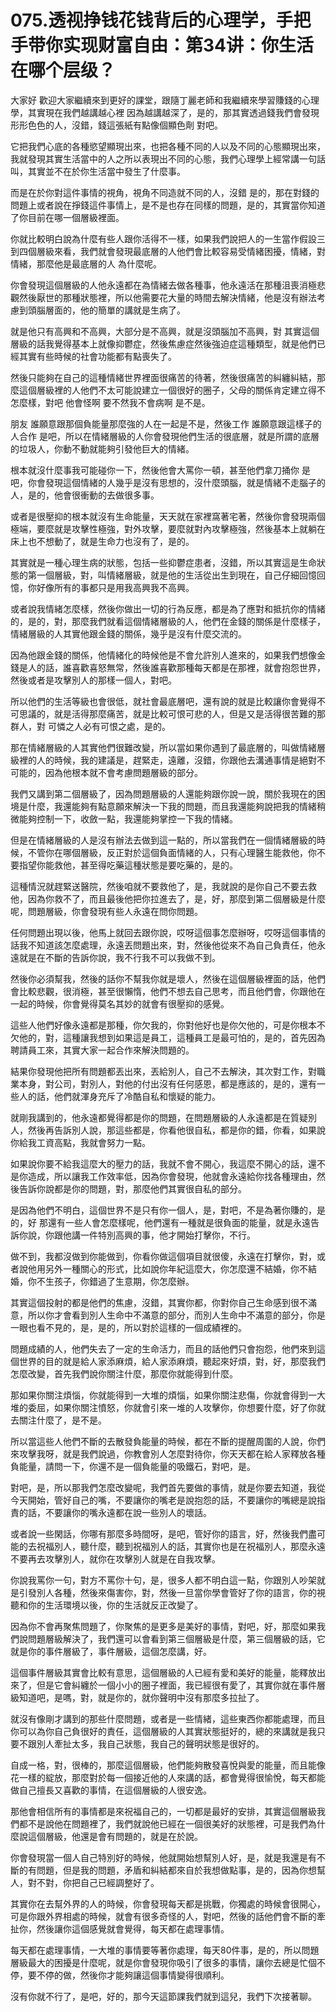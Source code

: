 # 075.透视挣钱花钱背后的心理学，手把手带你实现财富自由：第34讲：你生活在哪个层级？

大家好 歡迎大家繼續來到更好的課堂，跟隨丁麗老師和我繼續來學習賺錢的心理學，其實現在我們越講越心裡 因為越講越深了，是的，那其實透過錢我們會發現形形色色的人，沒錯，錢這張紙有點像個顯色劑 對吧。

它把我們心底的各種慾望顯現出來，也把各種不同的人以及不同的心態顯現出來，我就發現其實生活當中的人之所以表現出不同的心態，我們心理學上經常講一句話叫，其實並不在於你生活當中發生了什麼事。

而是在於你對這件事情的視角，視角不同造就不同的人，沒錯 是的，那在對錢的問題上或者說在掙錢這件事情上，是不是也存在同樣的問題，是的，其實當你知道了你目前在哪一個層級裡面。

你就比較明白說為什麼有些人跟你活得不一樣，如果我們說把人的一生當作假設三到四個層級來看，我們就會發現最底層的人他們會比較容易受情緒困擾，情緒，對 情緒，那麼他是最底層的人 為什麼呢。

你會發現這個層級的人他永遠都在為情緒去做各種事，他永遠活在那種沮喪消極悲觀然後厭世的那種狀態裡，所以他需要花大量的時間去解決情緒，他是沒有辦法考慮到頭腦層面的，他的簡單的講就是生病了。

就是他只有高興和不高興，大部分是不高興，就是沒頭腦加不高興，對 其實這個層級的話我覺得基本上就像抑鬱症，然後焦慮症然後強迫症這種類型，就是他們已經其實有些時候的社會功能都有點喪失了。

然後只能夠在自己的這種情緒世界裡面很痛苦的待著，然後很痛苦的糾纏糾結，那麼這個層級裡的人他們不太可能說建立一個很好的圈子，父母的關係肯定建立得不怎麼樣，對吧 他會怪啊 要不然我不會病啊 是不是。

朋友 誰願意跟那個負能量那麼強的人在一起是不是，然後工作 誰願意跟這樣子的人合作 是吧，所以在情緒層級的人你會發現他們生活的很底層，就是所謂的底層的垃圾人，你動不動就能夠引發他巨大的情緒。

根本就沒什麼事我可能碰你一下，然後他會大罵你一頓，甚至他們拿刀捅你 是吧，你會發現這個情緒的人幾乎是沒有思想的，沒什麼頭腦，就是情緒不走腦子的人，是的，他會很衝動的去做很多事。

或者是很壓抑的根本就沒有生命能量，天天就在家裡窩著宅著，然後你會發現兩個極端，要麼就是攻擊性極強，對外攻擊，要麼就對內攻擊極強，然後基本上就躺在床上也不想動了，就是生命力也沒有了，是的。

其實就是一種心理生病的狀態，包括一些抑鬱症患者，沒錯，所以其實這是生命狀態的第一個層級，對，叫情緒層級，就是他的生活從出生到現在，自己仔細回憶回憶，你好像所有的事都只是用我高興我不高興。

或者說我情緒怎麼樣，然後你做出一切的行為反應，都是為了應對和抵抗你的情緒的，是的，對，那麼我們就看這個情緒層級的人，他們在金錢的關係是什麼樣子，情緒層級的人其實他跟金錢的關係，幾乎是沒有什麼交流的。

因為他跟金錢的關係，他情緒化的時候他是不會允許別人進來的，如果我們想像金錢是人的話，誰喜歡喜怒無常，然後誰喜歡那種每天都是在那裡，就會抱怨世界，然後或者是攻擊別人的那樣一個人，對吧。

所以他們的生活等級也會很低，就社會最底層吧，還有說的就是比較讓你會覺得不可思議的，就是活得那麼痛苦，就是比較可恨可悲的人，但是又是活得很苦難的那群人，對 可憐之人必有可恨之處，是的。

那在情緒層級的人其實他們很難改變，所以當如果你遇到了最底層的，叫做情緒層級裡的人的時候，我的建議是，趕緊走，遠離，沒錯，你跟他去溝通事情是絕對不可能的，因為他根本就不會考慮問題層級的部分。

我們又講到第二個層級了，因為問題層級的人還能夠跟你說一說，關於我現在的困境是什麼，我還能夠有點意願來解決一下我的問題，而且我還能夠說把我的情緒稍微能夠控制一下，收斂一點，我還能夠掌控一下我的情緒。

但是在情緒層級的人是沒有辦法去做到這一點的，所以當我們在一個情緒層級的時候，不管你在哪個層級，反正對於這個負面情緒的人，只有心理醫生能救他，你不要指望你能救他，甚至得吃藥這種狀態是要吃藥的，是的。

這種情況就趕緊送醫院，然後咱就不要救他了，是，我就說的是你自己不要去救他，因為你救不了，而且最後他把你拉進去了，是，好，那麼到第二個層級是什麼呢，問題層級，你會發現有些人永遠在問你問題。

任何問題出現以後，他馬上就回去跟你說，哎呀這個事怎麼辦呀，哎呀這個事情的話我不知道該怎麼處理，永遠丟問題出來，對，然後他從來不為自己負責任，他永遠就是在不斷的告訴你說，我不行我不可以我做不到。

然後你必須幫我，然後的話你不幫我你就是壞人，然後在這個層級裡面的話，他們會比較悲觀，很消極，甚至很懶惰，他們不想去自己思考，而且他們會，你跟他在一起的時候，你會覺得莫名其妙的就會有很壓抑的感覺。

這些人他們好像永遠都是那種，你欠我的，你對他好也是你欠他的，可是你根本不欠他的，對，這種讓我想到如果這是員工，這種員工是最可怕的，是的，首先因為聘請員工來，其實大家一起合作來解決問題的。

結果你發現他把所有問題都丟出來，丟給別人，自己不去解決，其次對工作，對職業本身，對公司，對別人，對他的付出沒有任何感恩，都是應該的，是的，還有一些人的話，他們就渾身充斥了冷酷自私和懷疑的能力。

就剛我講到的，他永遠都覺得都是你的問題，在問題層級的人永遠都是在質疑別人，然後再告訴別人說，那這些都是，你看他很自私，都是你的錯，你看，如果說你給我工資高點，我就會努力一點。

如果說你要不給我這麼大的壓力的話，我就不會不開心，我這麼不開心的話，還不是你造成，所以讓我工作效率低，因為你會發現，他就會永遠給你找各種理由，然後告訴你說都是你的問題，對，那麼他們其實很自私的部分。

是因為他們不明白，這個世界不是只有你一個人，是，對吧，不是為著你賺的，是的，好 那還有一些人會怎麼樣呢，他們還有一種就是很負面的能量，就是永遠告訴你說，你跟他講一件特別高興的事，他才開始打擊你，不行。

做不到，我都沒做到你能做到，你看你做這個項目就很傻，永遠在打擊你，對，或者說他用另外一種關心的形式，比如說你年紀這麼大，你怎麼還不結婚，你不結婚，你不生孩子，你錯過了生意期，你怎麼辦。

其實這個投射的都是他們的焦慮，沒錯，其實你都，你對你自己生命感到很不滿意，所以你才會看到別人生命中不滿意的部分，而別人生命中不滿意的部分，你是一眼也看不見的，是，是的，所以對於這樣的一個成績裡的。

問題成績的人，他們失去了一定的生命活力，而且的話他們只會抱怨，他們來到這個世界的目的就是給人家添麻煩，給人家添麻煩，聽起來好煩，對，好，那麼我們怎麼改變，首先我們說你關注什麼，那麼你就能得到什麼。

那如果你關注煩惱，你就能得到一大堆的煩惱，如果你關注悲傷，你就會得到一大堆的委屈，如果你關注憤怒，你就會引來一堆的人攻擊你，你想要什麼，好了你就去關注什麼了，是不是。

所以當這些人他們不斷的去散發負能量的時候，都在不斷的提醒周圍的人說，你們來攻擊我呀，就是我們說過，你教會別人怎麼對待你，你天天都在給人家釋放各種負能量，請問一下，你還不是一個負能量的吸鐵石，對吧，是。

對吧，是，所以那我們怎麼改變呢，我們首先要做的事情，就是你要去知道，我從今天開始，管好自己的嘴，不要讓你的嘴老是說抱怨的話，不要讓你的嘴總是說指責的話，不要讓你的嘴永遠都在說一些別人的壞話。

或者說一些閑話，你哪有那麼多時間呀，是吧，管好你的語言，好，然後我們盡可能的去祝福別人，聽什麼，聽到祝福別人的話，其實你也是在祝福別人，那麼永遠不要再去攻擊別人，就你在攻擊別人就是在自我攻擊。

你說我罵你一句，對方不罵你十句，是，很多人都不明白這一點，你跟別人吵架就是引發別人各種，然後來傷害你，對，然後一旦當你學會管好了你的語言，你的視聽和你的生活環境以後，你的生活就反正改變了。

因為你不會再聚焦問題了，你聚焦的是更多是美好的事情，對吧，好，那麼如果我們說問題層級解決了，我們還可以會看到第三個層級是什麼，第三個層級的話，它就是你的事件層級了，事件層級，這個怎麼講，好。

這個事件層級其實會比較有意思，這個層級的人已經有愛和美好的能量，能釋放出來了，但是它會糾纏於一個小小的圈子裡面，我已經很有愛了，其實你就在事件層級知道吧，是嗎，對，就是你的，就你聲明中沒有那麼多拉扯了。

就沒有像剛才講到的那些什麼問題，或者是一些情緒，這些東西你都能處理，而且你可以為你自己負很好的責任，這個層級的人其實狀態挺好的，總的來講就是我只要不跟別人牽扯太多，我自己狀態，我自己的聲明狀態是很好的。

自成一格，對，很棒的，那麼這個層級，他們能夠散發喜悅與愛的能量，而且能像花一樣的綻放，那麼對於每一個接近他的人來講的話，都會覺得很愉悅，每天都能做自己擅長又喜歡的事情，在這個層級的人很安逸。

那他會相信所有的事情都是來祝福自己的，一切都是最好的安排，其實這個層級我們都不是說他在問題裡了，我們就說他已經在一個很美好的狀態裡，可是我們為什麼說這個層級，他還是會有問題的，就是在於說。

你會發現當一個人自己特別好的時候，他就開始想幫別人好，是，就是我還是有不斷的有問題，但是我的問題，矛盾和糾結都來自於我想做點事，是的，因為你想幫人，對不對，你把自己已經調整好了。

其實你在去幫外界的人的時候，你會發現每天都是挑戰，你獨處的時候會很開心，可是你跟外界相處的時候，就會有很多奇怪的人，對吧，然後的話他們會不斷的牽扯你，然後讓你這個感覺就會覺得，每天都在處理事情。

每天都在處理事情，一大堆的事情要等著你處理，每天80件事，是的，所以問題層級最大的困擾是什麼呢，就是你會發現你吸引了很多的事情，讓你去總是忙個不停，要不停的做，然後你才能夠讓這個事情變得很順利。

沒有你就不行了，是吧，好的，那今天這節課我們就到這兒，我們下次接著聊。